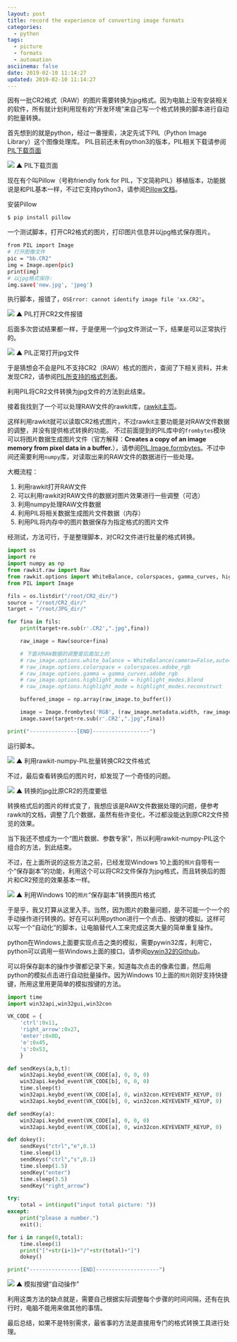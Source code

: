 ```yaml
---
layout: post
title: record the experience of converting image formats
categories:
  - python
tags:
  - picture
  - formats
  - automation
asciinema: false
date: 2019-02-10 11:14:27
updated: 2019-02-10 11:14:27
---
```


因有一批CR2格式（RAW）的图片需要转换为jpg格式。因为电脑上没有安装相关的软件，所有就计划利用现有的“开发环境”来自己写一个格式转换的脚本进行自动的批量转换。

首先想到的就是python，经过一番搜索，决定先试下PIL（Python Image Library）这个图像处理库。
PIL目前还未有python3的版本，PIL相关下载请参阅[PIL下载页面](http://pythonware.com/products/pil/)

![](/2019-02/record-the-experience-of-converting-image-formats/20190210_pil_down_page.png)
▲ PIL下载页面

现在有个叫Pillow（号称friendly fork for PIL，下文简称PIL）移植版本，功能据说是和PIL基本一样，不过它支持python3，请参阅[Pillow文档](https://pillow.readthedocs.io/en/stable/index.html)。

安装Pillow

``` bash
$ pip install pillow
```

一个测试脚本，打开CR2格式的图片，打印图片信息并以jpg格式保存图片。

``` bash
from PIL import Image
# 打开图像文件
pic = "bb.CR2"
img = Image.open(pic)
print(img)
# 以jpg格式保存:
img.save('new.jpg', 'jpeg')
```

执行脚本，报错了，`OSError: cannot identify image file 'xx.CR2'`。

![](/2019-02/record-the-experience-of-converting-image-formats/20190210_pil_cr2.png)
▲ PIL打开CR2文件报错

后面多次尝试结果都一样，于是便用一个jpg文件测试一下，结果是可以正常执行的。

![](/2019-02/record-the-experience-of-converting-image-formats/20190210_pil_jpg.png)
▲ PIL正常打开jpg文件

于是猜想会不会是PIL不支持CR2（RAW）格式的图片，查阅了下相关资料，并未发现CR2，请参阅[PIL所支持的格式列表](https://pillow.readthedocs.io/en/stable/handbook/image-file-formats.html)。

利用PIL将CR2文件转换为jpg文件的方法到此结束。

接着我找到了一个可以处理RAW文件的rawkit库，[rawkit主页](https://rawkit.readthedocs.io/en/v0.6.0/index.html)。

这样利用rawkit就可以读取CR2格式图片，不过rawkit主要功能是对RAW文件数据的调整，并没有提供格式转换的功能。
不过前面提到的PIL库中的`frombytes`模块可以将图片数据生成图片文件（官方解释：**Creates a copy of an image memory from pixel data in a buffer.**），请参阅[PIL.Image.formbytes](https://pillow.readthedocs.io/en/stable/reference/Image.html#PIL.Image.frombytes)。不过中间还需要利用`numpy`库，对读取出来的RAW文件的数据进行一些处理。

大概流程：

1. 利用rawkit打开RAW文件
2. 可以利用rawkit对RAW文件的数据对图片效果进行一些调整（可选）
3. 利用numpy处理RAW文件数据
4. 利用PIL将相关数据生成图片文件数据（内存）
5. 利用PIL将内存中的图片数据保存为指定格式的图片文件

经测试，方法可行，于是整理脚本，对CR2文件进行批量的格式转换。

``` python
import os
import re
import numpy as np
from rawkit.raw import Raw
from rawkit.options import WhiteBalance, colorspaces, gamma_curves, highlight_modes
from PIL import Image

fils = os.listdir("/root/CR2_dir/")
source = "/root/CR2_dir/"
target = "/root/JPG_dir/"

for fina in fils:
    print(target+re.sub(r'.CR2',".jpg",fina))

    raw_image = Raw(source+fina)

    # 下面对RAW数据的调整是后面加上的
    # raw_image.options.white_balance = WhiteBalance(camera=False,auto=True)
    # raw_image.options.colorspace = colorspaces.adobe_rgb
    # raw_image.options.gamma = gamma_curves.adobe_rgb
    # raw_image.options.highlight_mode = highlight_modes.blend
    # raw_image.options.highlight_mode = highlight_modes.reconstruct

    buffered_image = np.array(raw_image.to_buffer())

    image = Image.frombytes('RGB', (raw_image.metadata.width, raw_image.metadata.height), buffered_image)
    image.save(target+re.sub(r'.CR2',".jpg",fina))

print("---------------[END]------------------")
```

运行脚本。

![](/2019-02/record-the-experience-of-converting-image-formats/20190210_pil_rawkit.png)
▲ 利用rawkit-numpy-PIL批量转换CR2文件格式

不过，最后查看转换后的图片时，却发现了一个奇怪的问题。

![](/2019-02/record-the-experience-of-converting-image-formats/20190210_cr2_jpg.png)
▲ 转换的jpg比原CR2的亮度要低

转换格式后的图片的样式变了，我想应该是RAW文件数据处理的问题，便参考rawkit的文档，调整了几个数据，虽然有些许变化，不过都没能达到原CR2文件预览的效果。

当下我还不想成为一个“图片数据、参数专家”，所以利用rawkit-numpy-PIL这个组合的方法，到此结束。

不过，在上面所说的这些方法之前，已经发现Windows 10上面的`照片`自带有一个“保存副本”的功能，利用这个可以将CR2文件保存为jpg格式，而且转换后的图片和CR2预览的效果基本一样。

![](/2019-02/record-the-experience-of-converting-image-formats/20190210_win_pic.png)
▲ 利用Windows 10的`照片`“保存副本”转换图片格式

于是乎，我又打算从这里入手。当然，因为图片的数量问题，是不可能一个一个的手动操作进行转换的。好在可以利用python进行一个点击、按键的模拟。这样可以写一个“自动化”的脚本，让电脑替代人工来完成这类大量的简单重复操作。

python在Windows上面要实现点击之类的模拟，需要pywin32库，利用它，python可以调用一些Windows上面的接口。请参阅[pywin32的Github](https://github.com/mhammond/pywin32)。

可以将保存副本的操作步骤都记录下来，知道每次点击的像素位置，然后用python的模拟点击进行自动批量操作。因为Windows 10上面的`照片`刚好支持快捷键，所用这里用更简单的模拟按键的方法。

``` python
import time
import win32api,win32gui,win32con

VK_CODE = {
    'ctrl':0x11,
    'right_arrow':0x27,
    'enter':0x0D,
    'e':0x45,
    's':0x53,
    }

def sendKeys(a,b,t):
    win32api.keybd_event(VK_CODE[a], 0, 0, 0)
    win32api.keybd_event(VK_CODE[b], 0, 0, 0)
    time.sleep(t)
    win32api.keybd_event(VK_CODE[a], 0, win32con.KEYEVENTF_KEYUP, 0)
    win32api.keybd_event(VK_CODE[b], 0, win32con.KEYEVENTF_KEYUP, 0)

def sendKey(a):
    win32api.keybd_event(VK_CODE[a], 0, 0, 0)
    win32api.keybd_event(VK_CODE[a], 0, win32con.KEYEVENTF_KEYUP, 0)

def dokey():
    sendKeys("ctrl","e",0.1)
    time.sleep(1)
    sendKeys("ctrl","s",0.1)
    time.sleep(1.5)
    sendKey("enter")
    time.sleep(3.5)
    sendKey("right_arrow")

try:
    total = int(input("input total picture: "))
except:
    print("please a number.")
    exit();

for i in range(0,total):
    time.sleep(1)
    print("["+str(i+1)+"/"+str(total)+"]")
    dokey()

print("----------------[END]--------------------")
```

![](/2019-02/record-the-experience-of-converting-image-formats/20190210_pywin.gif)
▲ 模拟按键“自动操作”

利用这类方法的缺点就是，需要自己根据实际调整每个步骤的时间间隔，还有在执行时，电脑不能用来做其他的事情。

最后总结，如果不是特别需求，最省事的方法是直接用专门的格式转换工具进行处理。
